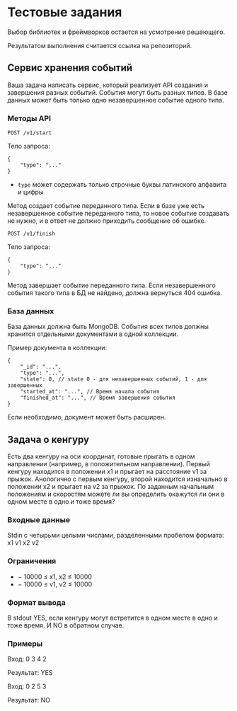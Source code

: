 Тестовые задания
================

Выбор библиотек и фреймворков остается на усмотрение решающего.

Результатом выполнения считается ссылка на репозиторий.

Сервис хранения событий
-----------------------

Ваша задача написать сервис, который реализует API создания и завершения разных событий. События могут быть разных типов. В базе данных может быть только одно незавершенное событие одного типа.

### Методы API

`POST /v1/start`

Тело запроса:

    {
        "type": "..."
    }

* `type` может содержать только строчные буквы латинского алфавита и цифры

Метод создает событие переданного типа. Если в базе уже есть незавершенное событие переданного типа, то новое событие создавать не нужно, и в ответ не должно приходить сообщение об ошибке.

`POST /v1/finish`

Тело запроса:

    {
        "type": "..."
    }

Метод завершает событие переданного типа. Если незавершенного события такого типа в БД не найдено, должна вернуться 404 ошибка.

### База данных

База данных должна быть MongoDB.
События всех типов должны хранится отдельными документами в одной коллекции.

Пример документа в коллекции:

    {
        "_id": "...",
        "type": "...",
        "state": 0, // state 0 - для незавершенных событий, 1 - для завершенных
        "started_at": "...", // Время начала события
        "finished_at": "...", // Время завершения события
    }

Если необходимо, документ может быть расширен.

Задача о кенгуру
----------------

Есть два кенгуру на оси координат, готовые прыгать в одном направлении (например, в
положительном направлении). Первый кенгуру находится в положении x1 и прыгает на
расстояние v1 за прыжок. Анологично с первым кенгуру, второй находится изначально в
положении x2 и прыгает на v2 за прыжок. По заданным начальным положениям и
скоростям можете ли вы определить окажутся ли они в одном месте в одно и тоже время?

### Входные данные​

Stdin с четырьми целыми числами, разделенными пробелом формата: x1 v1 x2 v2

### Ограничения​

* − 10000 ≤ x1, x2 ≤ 10000
* − 10000 ≤ v1, v2 ≤ 10000

### Формат вывода​

В stdout YES, если кенгуру могут встретится в одном месте в одно и тоже время. И NO в
обратном случае.

### Примеры​

Вход: 0 3 4 2

Результат: YES

Вход: 0 2 5 3

Результат: NO